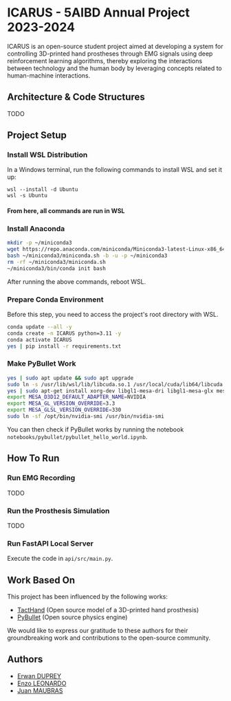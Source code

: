 # ICARUS - 5AIBD Annual Project 2023-2024

ICARUS is an open-source student project aimed at developing a system for controlling 3D-printed hand prostheses through EMG signals using deep reinforcement learning algorithms, thereby exploring the interactions between technology and the human body by leveraging concepts related to human-machine interactions.

## Architecture & Code Structures

TODO

## Project Setup

### Install WSL Distribution

In a Windows terminal, run the following commands to install WSL and set it up:

```pwsh
wsl --install -d Ubuntu
wsl -s Ubuntu
```

#### From here, all commands are run in WSL

### Install Anaconda

```bash
mkdir -p ~/miniconda3
wget https://repo.anaconda.com/miniconda/Miniconda3-latest-Linux-x86_64.sh -O ~/miniconda3/miniconda.sh
bash ~/miniconda3/miniconda.sh -b -u -p ~/miniconda3
rm -rf ~/miniconda3/miniconda.sh
~/miniconda3/bin/conda init bash
```

After running the above commands, reboot WSL.

### Prepare Conda Environment

Before this step, you need to access the project's root directory with WSL.

```bash
conda update --all -y
conda create -n ICARUS python=3.11 -y
conda activate ICARUS
yes | pip install -r requirements.txt
```

### Make PyBullet Work

```bash
yes | sudo apt update && sudo apt upgrade
sudo ln -s /usr/lib/wsl/lib/libcuda.so.1 /usr/local/cuda/lib64/libcuda.so
yes | sudo apt-get install xorg-dev libgl1-mesa-dri libgl1-mesa-glx mesa-utils libglu1-mesa-dev freeglut3-dev mesa-common-dev
export MESA_D3D12_DEFAULT_ADAPTER_NAME=NVIDIA
export MESA_GL_VERSION_OVERRIDE=3.3
export MESA_GLSL_VERSION_OVERRIDE=330
sudo ln -sf /opt/bin/nvidia-smi /usr/bin/nvidia-smi
```

You can then check if PyBullet works by running the notebook `notebooks/pybullet/pybullet_hello_world.ipynb`.

## How To Run

### Run EMG Recording

TODO

### Run the Prosthesis Simulation

TODO

### Run FastAPI Local Server

Execute the code in `api/src/main.py`.

## Work Based On

This project has been influenced by the following works:

- [TactHand](https://github.com/pslade2/TactHand) (Open source model of a 3D-printed hand prosthesis)
- [PyBullet](https://github.com/bulletphysics/bullet3) (Open source physics engine)

We would like to express our gratitude to these authors for their groundbreaking work and contributions to the open-source community.

## Authors

- [Erwan DUPREY](https://github.com/ErwanDuprey)
- [Enzo LEONARDO](https://github.com/Leonardeaux)
- [Juan MAUBRAS](https://github.com/Elesdes)

